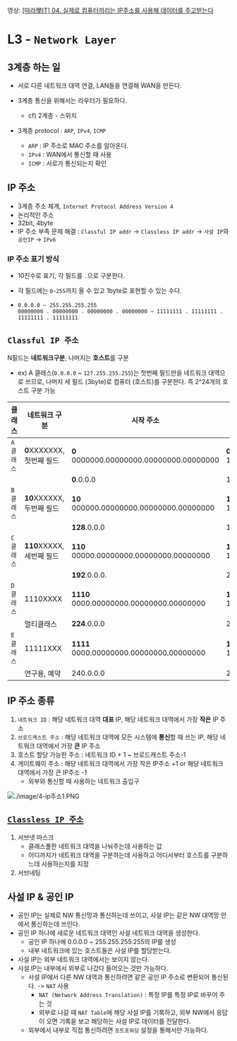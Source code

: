 영상: [[따라學IT] 04. 실제로 컴퓨터끼리는 IP주소를 사용해 데이터를 주고받는다](https://youtu.be/s5kIGnaNFvM?list=PL0d8NnikouEWcF1jJueLdjRIC4HsUlULi)

# L3 - `Network Layer`

## 3계층 하는 일

- 서로 다른 네트워크 대역 연결, LAN들을 연결해 WAN을 만든다.

- 3계층 통신을 위해서는 라우터가 필요하다.

  - cf) 2계층 - 스위치

- 3계층 protocol : `ARP`, `IPv4`, `ICMP`

  - `ARP` : IP 주소로 MAC 주소를 알아온다.
  - `IPv4` : WAN에서 통신할 때 사용
  - `ICMP` : 서로가 통신되는지 확인

  

## IP 주소

- 3계층 주소 체계, `Internet Protocol Address Version 4`
- 논리적인 주소
- 32bit, 4byte
- IP 주소 부족 문제 해결 : `Classful IP addr` -> `Classless IP addr` -> `사설 IP`와 `공인IP` -> `IPv6`



### IP 주소 표기 방식

- 10진수로 표기, 각 필드를 `.`으로 구분한다.

- 각 필드에는 `0~255`까지 올 수 있고 1byte로 표현할 수 있는 수다.

- ```
  0.0.0.0 ~ 255.255.255.255
  00000000 . 00000000 . 00000000 . 00000000 ~ 11111111 . 11111111 . 11111111 . 11111111
  ```




## `Classful IP 주소`

N필드는 **네트워크구분**, 나머지는 **호스트**를 구분  

- ex) A 클래스(`0.0.0.0` ~ `127.255.255.255`)는 첫번째 필드만을 네트워크 대역으로 쓰므로, 나머지 세 필드 (3byte)로 컴퓨터 (호스트)를 구분한다. 즉 2^24개의 호스트 구분 가능

| 클래스     | 네트워크 구분             | 시작 주소                                | 마지막 주소                              |
| ---------- | ------------------------- | ---------------------------------------- | ---------------------------------------- |
| `A 클래스` | **0**XXXXXXX, 첫번째 필드 | **0** 0000000.00000000.00000000.00000000 | **0** 1111111.11111111.11111111.11111111 |
|            |                           | **0**.0.0.0                              | 127.255.255.255                          |
| `B 클래스` | **10**XXXXXX, 두번째 필드 | **10** 000000.00000000.00000000.00000000 | **10** 111111.11111111.11111111.11111111 |
|            |                           | **128**.0.0.0                            | 191.255.255.255                          |
| `C 클래스` | **110**XXXXX, 세번째 필드 | **110** 00000.00000000.00000000.00000000 | **110** 11111.11111111.11111111.11111111 |
|            |                           | **192**.0.0.0.                           | 223.255.255.255                          |
| `D 클래스` | 1110XXXX                  | **1110** 0000.00000000.00000000.00000000 | **1110** 1111.11111111.11111111.11111111 |
|            | 멀티클래스                | **224**.0.0.0                            | 239.255.255.255                          |
| `E 클래스` | 11111XXX                  | **1111** 0000.00000000.00000000.00000000 | **1111** 1111.11111111.11111111.11111111 |
|            | 연구용, 예약              | 240.0.0.0                                | 255.255.255.255                          |




## IP 주소 종류

1. `네트워크 ID` : 해당 네트워크 대역 **대표** IP, 해당 네트워크 대역에서 가장 **작은** IP 주소
2. `브로드캐스트 주소` : 해당 네트워크 대역에 모든 시스템에 **통신**할 때 쓰는 IP, 해당 네트워크 대역에서 가장 **큰** IP 주소
3. 호스트 할당 가능한 주소 : 네트워크 ID + 1 ~ 브로드캐스트 주소-1
5. 게이트웨이 주소 : 해당 네트워크 대역에서 가장 작은 IP주소 +1 or 해당 네트워크 대역에서 가장 큰 IP주소 -1
   - 외부와 통신할 때 사용하는 네트워크 출입구

![./image/4-ip주소1.PNG](./image/4-ip주소1.PNG)

## [`Classless IP 주소`](http://www.ddarahakit.kro.kr/lecture/read?lno=3&type=c&keyword=network_basic)

1. 서브넷 마스크
   - 클래스풀한 네트워크 대역을 나눠주는데 사용하는 값
   - 어디까지가 네트워크 대역을 구분하는데 사용하고 어디서부터 호스트를 구분하느데 사용하는지를 지정
2. 서브네팅



## 사설 IP & 공인 IP

- 공인 IP는 실제로 NW 통신망과 통신하는데 쓰이고, 사설 IP는 같은 NW 대역망 안에서 통신하는데 쓰인다.
- 공인 IP 하나에 새로운 네트워크 대역인 사설 네트워크 대역을 생성한다.
  - 공인 IP 하나에 0.0.0.0 ~ 255.255.255.255의 IP를 생성
  - 내부 네트워크에 있는 호스트들은 사설 IP를 할당받는다.
- 사설 IP는 외부 네트워크 대역에서는 보이지 않는다.
- 사설 IP는 내부에서 외부로 나갔다 들어오는 것만 가능하다.
  - 사설 IP에서 다른 NW 대역과 통신하려면 같은 공인 IP 주소로 변환되어 통신된다. -> `NAT` 사용
    - `NAT (Network Address Translation)` : 특정 IP를 특정 IP로 바꾸어 주는 것
    - 외부로 나갈 때 `NAT Table`에 해당 사설 IP를 기록하고, 외부 NW에서 응답이 오면 기록을 보고 해당하는 사설 IP로 데이터를 전달한다.
  - 외부에서 내부로 직접 통신하려면 `포트포워딩` 설정을 통해서만 가능하다.

